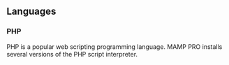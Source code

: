 ## Languages


### PHP

PHP is a popular web scripting programming language. MAMP PRO installs several versions of the PHP script interpreter.
